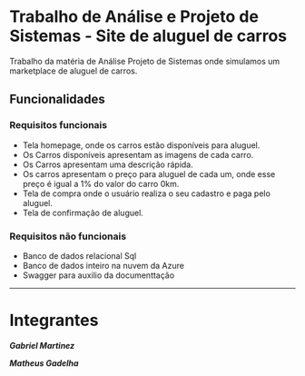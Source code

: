 # Trabalho de Análise e Projeto de Sistemas - Site de aluguel de carros

Trabalho da matéria de Análise Projeto de Sistemas onde simulamos um marketplace de aluguel de carros.

## Funcionalidades

### Requisitos funcionais

* Tela homepage, onde os carros estão disponíveis para aluguel.
* Os Carros disponíveis apresentam as imagens de cada carro.
* Os Carros apresentam uma descrição rápida.
* Os carros apresentam o preço para aluguel de cada um, onde esse preço é igual a 1% do valor do carro 0km.
* Tela de compra onde o usuário realiza o seu cadastro e paga pelo aluguel.
* Tela de confirmação de aluguel.

### Requisitos não funcionais

* Banco de dados relacional Sql
* Banco de dados inteiro na nuvem da Azure
* Swagger para auxilio da documenttação
 
---

# Integrantes

***Gabriel Martinez***

***Matheus Gadelha***
